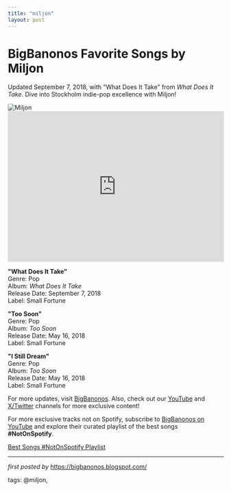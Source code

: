 ```yaml
---
title: "miljon"
layout: post
---
```

 <!-- Title of the Post -->
<h1 >BigBanonos Favorite Songs by Miljon</h1> <!-- Introductory Text -->
<p >Updated September 7, 2018, with "What Does It Take" from <em>What Does It Take</em>. Dive into Stockholm indie-pop excellence with Miljon!</p> <!-- Featured Image -->
<div > <img src="https://i.scdn.co/image/ab676161000051747cbacc60baca05bfe9a19534" alt="Miljon" />
</div> <!-- Spotify Embed -->
<div > <iframe src="https://open.spotify.com/embed/playlist/2uTo24GqZklzQVnAlNbip6?utm_source=generator" width="100%" height="352" frameBorder="0" allowfullscreen="" allow="autoplay; clipboard-write; encrypted-media; fullscreen; picture-in-picture" loading="lazy"></iframe>
</div> <!-- Song Information -->
<div > <p><strong>"What Does It Take"</strong><br> Genre: Pop<br> Album: <em>What Does It Take</em><br> Release Date: September 7, 2018<br> Label: Small Fortune</p> <p><strong>"Too Soon"</strong><br> Genre: Pop<br> Album: <em>Too Soon</em><br> Release Date: May 16, 2018<br> Label: Small Fortune</p> <p><strong>"I Still Dream"</strong><br> Genre: Pop<br> Album: <em>Too Soon</em><br> Release Date: May 16, 2018<br> Label: Small Fortune</p>
</div> <!-- Footer Links -->
<div > <p>For more updates, visit <a href="https://bigbanonos.blogspot.com/" target="_blank">BigBanonos</a>. Also, check out our <a href="https://www.youtube.com/@BigBanonos" target="_blank">YouTube</a> and <a href="https://x.com/bigbanonos" target="_blank">X/Twitter</a> channels for more exclusive content!</p>
</div> 

<!--Subscribe and Playlist Links-->
<div>
    <p>For more exclusive tracks not on Spotify, subscribe to <a href="https://www.youtube.com/@BigBanonos" target="_blank">BigBanonos on YouTube</a> and explore their curated playlist of the best songs <strong>#NotOnSpotify</strong>.</p>
    <p><a href="https://www.youtube.com/playlist?list=PLtuNtuTatqI0kFahUCbtbfenC_ET5O_tr" target="_blank">Best Songs #NotOnSpotify Playlist<br /></a></p></div>

<hr />

<p><em>first posted by</em> <a href="https://bigbanonos.blogspot.com/" rel="noopener" target="_new">https://bigbanonos.blogspot.com/</a></p>

<p>tags: @miljon,</p>
